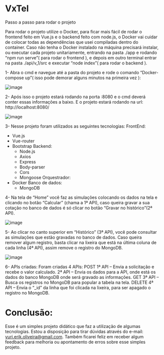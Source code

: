 # VxTel
Passo a passo para rodar o projeto

Para rodar o projeto utilize o Docker, para ficar mais fácil de rodar o frontend feito em Vue.js e o backend feito com node.js, o Docker vai cuidar de colocar todas as dependências que usei compiladas dentro do container.
Caso não tenha o Docker instalado na máquina precisará instalar, ou executar cada projeto unitariamente, entrando na pasta ./app  e rodando “npm run serve”( para rodar o frontend ), e depois em outro terminal entrar na pasta ./api/v_1/src e executar “node index”( para rodar o backend ).

1-	Abra o cmd e navegue até a pasta do projeto e rode o comando “Docker-compose up”( isso pode demorar alguns minutos na primeira vez ):

![image](https://user-images.githubusercontent.com/44410208/114288273-9bf65d80-9a44-11eb-9be7-135cd9ba9c70.png) 	

2-	Após isso o projeto estará rodando na porta :8080 e o cmd deverá conter essas informações a baixo. E o projeto estará rodando na url: http://localhost:8080/

![image](https://user-images.githubusercontent.com/44410208/114288280-aa447980-9a44-11eb-9114-f2328e3908e8.png)

3-	Nesse projeto foram utilizados as seguintes tecnologias: 
FrontEnd:
- Vue.js 
- Vue-router
- Bootstrap
Backend:
	- Node.js
	- Axios
	- Express
	- Body-parser
	- Cors
	- Mongoose
Orquestrador:
- Docker
Banco de dados:
	- MongoDB

4-	Na tela de “Home” você faz as simulações colocando os dados na tela e clicando no botão “Calcular” (chama a 1ª API), caso queira gravar a sua cotação no banco de dados é só clicar no botão “Gravar no histórico”(2ª API).

![image](https://user-images.githubusercontent.com/44410208/114288289-c0ead080-9a44-11eb-97cd-6db33a91aff5.png)

5-	Ao clicar no canto superior em “Histórico” (3ª API), você pode consultar as simulações que estão gravadas no banco de dados. Caso queira remover algum registro, basta clicar na lixeira que está na última coluna de cada linha (4ª API), assim remove o registro do MongoDB.

![image](https://user-images.githubusercontent.com/44410208/114288300-d65ffa80-9a44-11eb-9fbd-e837f17b766c.png)

6-	APIs criadas:
Foram criadas 4 APIs:
POST
	1ª API – Envia a solicitação e recebe o valor calculado.
	2ª API – Envia os dados para a API, onde está os dados do banco MongoDB onde será gravado as informações.
GET
	3ª API – Busca os registros no MongoDB para popular a tabela na tela.
DELETE
	4ª API – Envia o “_id” da linha que foi clicada na lixeira, para ser apagado o registro no MongoDB.

	
# Conclusão:

Esse é um simples projeto didático que faz a utilização de algumas tecnologias.
Estou a disposição para tirar dúvidas através do e-mail: yuri.erik.oliveira@gmail.com.
Também ficarei feliz em receber algum feedback para melhoria ou apontamento de erros sobre esse simples projeto.
